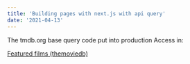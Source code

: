 ```yaml
---
title: 'Building pages with next.js with api query'
date: '2021-04-13' 
---
```


The tmdb.org base query code put into production
Access in:

<a href="https://next-api-nine.vercel.app">
          Featured films (themoviedb)
</a>          